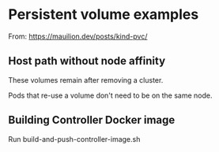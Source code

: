 # Persistent volume examples

From: https://mauilion.dev/posts/kind-pvc/

## Host path without node affinity

These volumes remain after removing a cluster.

Pods that re-use a volume don't need to be on the same node.

## Building Controller Docker image

Run build-and-push-controller-image.sh
